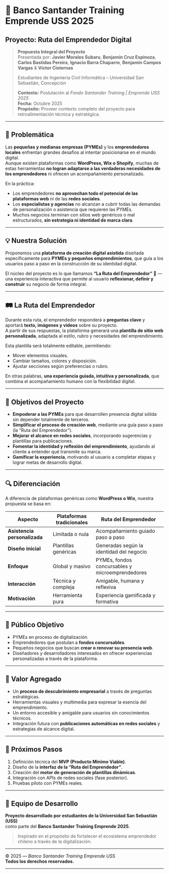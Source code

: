 # 🚀 Banco Santander Training Emprende USS 2025  
## Proyecto: **Ruta del Emprendedor Digital**

> **Propuesta Integral del Proyecto**  
> Presentada por: **Javier Morales Subaru**, **Benjamín Cruz Espinoza**, **Carlos Bastidas Pereira**, **Ignacio Barra Chaparro**, **Benjamin Campos Vargas** & **Victor Cisternas** 
> 
> Estudiantes de Ingeniería Civil Informática – Universidad San Sebastián, Concepción  
>  
> **Contexto:** Postulación al *Fondo Santander Training | Emprende USS 2025*  
> **Fecha:** Octubre 2025  
> **Propósito:** Proveer contexto completo del proyecto para retroalimentación técnica y estratégica.

---

## 🧩 Problemática

Las **pequeñas y medianas empresas (PYMEs)** y los **emprendedores locales** enfrentan grandes desafíos al intentar posicionarse en el mundo digital.  
Aunque existen plataformas como **WordPress, Wix o Shopify**, muchas de estas herramientas **no logran adaptarse a las verdaderas necesidades de los emprendedores** ni ofrecen un acompañamiento personalizado.

En la práctica:
- Los emprendedores **no aprovechan todo el potencial de las plataformas web** ni de las **redes sociales**.  
- Los **especialistas y agencias** no alcanzan a cubrir todas las demandas de personalización o asistencia que requieren las PYMEs.  
- Muchos negocios terminan con sitios web genéricos o mal estructurados, **sin estrategia ni identidad de marca clara**.

---

## 💡 Nuestra Solución

Proponemos una **plataforma de creación digital asistida** diseñada específicamente para **PYMEs y pequeños emprendimientos**, que guía a los usuarios paso a paso en la construcción de su identidad digital.  

El núcleo del proyecto es lo que llamamos **“La Ruta del Emprendedor”** 🧭 — una experiencia interactiva que permite al usuario **reflexionar, definir y construir** su negocio de forma integral.

---

## 🛤️ La Ruta del Emprendedor

Durante esta ruta, el emprendedor responderá a **preguntas clave** y aportará **texto, imágenes y videos** sobre su proyecto.  
A partir de sus respuestas, la plataforma generará una **plantilla de sitio web personalizada**, adaptada al estilo, rubro y necesidades del emprendimiento.

Esta plantilla será totalmente editable, permitiendo:
- Mover elementos visuales.  
- Cambiar tamaños, colores y disposición.  
- Ajustar secciones según preferencias o rubro.  

En otras palabras, **una experiencia guiada, intuitiva y personalizada**, que combina el acompañamiento humano con la flexibilidad digital.

---

## 🎯 Objetivos del Proyecto

- **Empoderar a las PYMEs** para que desarrollen presencia digital sólida sin depender totalmente de terceros.  
- **Simplificar el proceso de creación web**, mediante una guía paso a paso (la “Ruta del Emprendedor”).  
- **Mejorar el alcance en redes sociales**, incorporando sugerencias y plantillas para publicaciones.  
- **Fomentar la identidad y reflexión del emprendimiento**, ayudando al cliente a entender qué transmite su marca.  
- **Gamificar la experiencia**, motivando al usuario a completar etapas y lograr metas de desarrollo digital.

---

## 🔍 Diferenciación

A diferencia de plataformas genéricas como **WordPress o Wix**, nuestra propuesta se basa en:

| Aspecto                      | Plataformas tradicionales | Ruta del Emprendedor                            |
| ---------------------------- | ------------------------- | ----------------------------------------------- |
| **Asistencia personalizada** | Limitada o nula           | Acompañamiento guiado paso a paso               |
| **Diseño inicial**           | Plantillas genéricas      | Generadas según la identidad del negocio        |
| **Enfoque**                  | Global y masivo           | PYMEs, fondos concursables y microemprendedores |
| **Interacción**              | Técnica y compleja        | Amigable, humana y reflexiva                    |
| **Motivación**               | Herramienta pura          | Experiencia gamificada y formativa              |

---

## 🧱 Público Objetivo

- PYMEs en proceso de digitalización.  
- Emprendedores que postulan a **fondos concursables**.  
- Pequeños negocios que buscan **crear o renovar su presencia web**.  
- Diseñadores y desarrolladores interesados en ofrecer experiencias personalizadas a través de la plataforma.

---

## 🧠 Valor Agregado

- Un **proceso de descubrimiento empresarial** a través de preguntas estratégicas.  
- Herramientas visuales y multimedia para expresar la esencia del emprendimiento.  
- Un entorno accesible y amigable para usuarios sin conocimientos técnicos.  
- Integración futura con **publicaciones automáticas en redes sociales** y estrategias de alcance digital.

---

## 🔮 Próximos Pasos

1. Definición técnica del **MVP (Producto Mínimo Viable)**.  
2. Diseño de la **interfaz de la “Ruta del Emprendedor”**.  
3. Creación del **motor de generación de plantillas dinámicas**.  
4. Integración con APIs de redes sociales (fase posterior).  
5. Pruebas piloto con PYMEs reales.  

---

## 👥 Equipo de Desarrollo

**Proyecto desarrollado por estudiantes de la Universidad San Sebastián (USS)**  
como parte del **Banco Santander Training Emprende 2025**.  

> Inspirado en el propósito de fortalecer el ecosistema emprendedor chileno a través de la digitalización.

---

© 2025 — *Banco Santander Training Emprende USS*  
**Todos los derechos reservados.**

---
